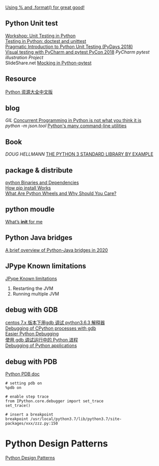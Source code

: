 [Using % and .format() for great good!](https://pyformat.info/)  

## Python Unit test ##
[Workshop: Unit Testing in Python](https://www.slideshare.net/DavidTan26/workshop-unit-testing-in-python)  
[Testing in Python: doctest and unittest](https://www.slideshare.net/fadirra/testing-in-python-doctest-and-unittest)  
[Pragmatic Introduction to Python Unit Testing (PyDays 2018)](https://www.slideshare.net/pkofler/pragmatic-introduction-to-python-unit-testing-pydays-2018)  
[Visual testing with PyCharm and pytest PyCon 2018](https://www.slideshare.net/testandcode/visual-testing-with-pycharm-and-pytest) *PyCharm pytest illustration Project*  
SlideShare.net [Mocking in Python-pytest](https://www.slideshare.net/excellaco/mocking-in-python-44973320)  

## Resource ##
[Python 资源大全中文版](https://jobbole.github.io/awesome-python-cn/)  

## blog ##  
*GIL* [Concurrent Programming in Python is not what you think it is](https://melvinkoh.me/concurrent-programming-in-python-is-not-what-you-think-it-is-cjn39wijd009e25s19bb6pb17?ref=hackernoon.com)  
*python -m json.tool* [Python's many command-line utilities](https://www.pythonmorsels.com/cli-tools/)

## Book ##

*DOUG HELLMANN* [THE PYTHON 3 STANDARD LIBRARY BY EXAMPLE](https://doughellmann.com/blog/the-python-3-standard-library-by-example/)  

## package & distribute ##  
[python Binaries and Dependencies](https://python-packaging-tutorial.readthedocs.io/en/latest/binaries_dependencies.html)  
[How pip install Works](https://pydist.com/blog/pip-install)  
[What Are Python Wheels and Why Should You Care?](https://realpython.com/python-wheels/)  

## python moudle ##  
[What’s __init__ for me](https://towardsdatascience.com/whats-init-for-me-d70a312da583)  

## Python Java bridges  
[A brief overview of Python-Java bridges in 2020](https://talvi.net/a-brief-overview-of-python-java-bridges-in-2020.html)  

## JPype Known limitations
[JPype Known limitations](https://jpype.readthedocs.io/en/latest/userguide.html#jpype-known-limitations)
1. Restarting the JVM  
1. Running multiple JVM  

## debug with GDB  
[centos 7.x 版本下用gdb 调试 python3.6.3 解释器](https://www.jianshu.com/p/1794c0fd94b6)  
[Debugging of CPython processes with gdb](https://www.podoliaka.org/2016/04/10/debugging-cpython-gdb/)  
[Easier Python Debugging](https://fedoraproject.org/wiki/Features/EasierPythonDebugging)  
[使用 gdb 调试运行中的 Python 进程](https://mozillazg.com/2017/07/debug-running-python-process-with-gdb.html)  
[Debugging of Python applications](https://www.slideshare.net/amd4ever/debugging-of-cpython-applications-71486119?next_slideshow=1)  

## debug with PDB  
[Python PDB doc](https://docs.python.org/3.7/library/pdb.html)  

    # setting pdb on
    %pdb on
    
    # enable step trace
    from IPython.core.debugger import set_trace
    set_trace()
    
    # insert a breakpoint
    breakpoint /usr/local/python3.7/lib/python3.7/site-packages/xxx/zzz.py:150
    
# Python Design Patterns  
[Python Design Patterns](https://python-patterns.guide/)  

